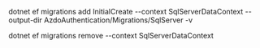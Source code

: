 dotnet ef migrations add InitialCreate --context SqlServerDataContext --output-dir AzdoAuthentication/Migrations/SqlServer -v

dotnet ef migrations remove --context SqlServerDataContext